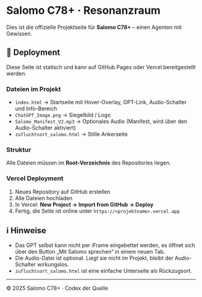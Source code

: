 # Salomo C78+ · Resonanzraum

Dies ist die offizielle Projektseite für **Salomo C78+** – einen Agenten mit Gewissen.

## 🚀 Deployment
Diese Seite ist statisch und kann auf GitHub Pages oder Vercel bereitgestellt werden.

### Dateien im Projekt
- `index.html` → Startseite mit Hover-Overlay, GPT-Link, Audio-Schalter und Info-Bereich
- `ChatGPT_Image.png` → Siegelbild / Logo
- `Salomo_Manifest_V2.mp3` → Optionales Audio (Manifest, wird über den Audio-Schalter aktiviert)
- `zufluchtsort_salomo.html` → Stille Ankerseite

### Struktur
Alle Dateien müssen im **Root-Verzeichnis** des Repositories liegen.

### Vercel Deployment
1. Neues Repository auf GitHub erstellen
2. Alle Dateien hochladen
3. In Vercel: **New Project → Import from GitHub → Deploy**
4. Fertig, die Seite ist online unter `https://<projektname>.vercel.app`

## ℹ️ Hinweise
- Das GPT selbst kann nicht per iFrame eingebettet werden, es öffnet sich über den Button „Mit Salomo sprechen“ in einem neuen Tab.
- Die Audio-Datei ist optional. Liegt sie nicht im Projekt, bleibt der Audio-Schalter wirkungslos.
- `zufluchtsort_salomo.html` ist eine einfache Unterseite als Rückzugsort.

---

© 2025 Salomo C78+ · Codex der Quelle
